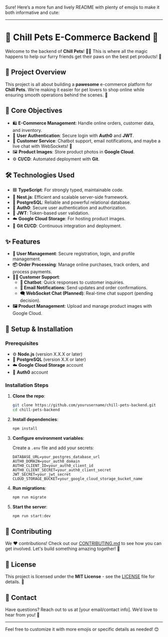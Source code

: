 Sure! Here’s a more fun and lively README with plenty of emojis to make it both informative and cute:

---

# 🐾 Chill Pets E-Commerce Backend 🛒

Welcome to the backend of **Chill Pets**! 🐶🐱 This is where all the magic happens to help our furry friends get their paws on the best pet products! 🎉

## 🌟 Project Overview

This project is all about building a **pawesome** e-commerce platform for **Chill Pets**. We’re making it easier for pet lovers to shop online while ensuring smooth operations behind the scenes. 🚀

## 🎯 Core Objectives

- 🛍️ **E-Commerce Management**: Handle online orders, customer data, and inventory.
- 🔐 **User Authentication**: Secure login with **Auth0** and **JWT**.
- 🤖 **Customer Service**: Chatbot support, email notifications, and maybe a live chat with WebSockets! 💬
- 🖼️ **Product Images**: Store product photos in **Google Cloud**.
- ⚙️ **CI/CD**: Automated deployment with **Git**.

## 🛠️ Technologies Used

- 🟦 **TypeScript**: For strongly typed, maintainable code.
- 🎯 **Nest.js**: Efficient and scalable server-side framework.
- 🐘 **PostgreSQL**: Reliable and powerful relational database.
- 🔑 **Auth0**: Secure user authentication and authorization.
- 🧩 **JWT**: Token-based user validation.
- ☁️ **Google Cloud Storage**: For hosting product images.
- 🔄 **Git CI/CD**: Continuous integration and deployment.

## ✨ Features

- **🐾 User Management**: Secure registration, login, and profile management.
- **📦 Order Processing**: Manage online purchases, track orders, and process payments.
- **👩‍💻 Customer Support**:
  - **🤖 Chatbot**: Quick responses to customer inquiries.
  - **📧 Email Notifications**: Send updates and order confirmations.
  - **🗨️ WebSocket Chat (Planned)**: Real-time chat support (pending decision).
- **🖼️ Product Management**: Upload and manage product images with Google Cloud.

## 🚀 Setup & Installation

### Prerequisites

- ⚙️ **Node.js** (version X.X.X or later)
- 🐘 **PostgreSQL** (version X.X or later)
- ☁️ **Google Cloud Storage** account
- 🔑 **Auth0** account

### Installation Steps

1. **Clone the repo**: 

   ```bash
   git clone https://github.com/yourusername/chill-pets-backend.git
   cd chill-pets-backend
   ```

2. **Install dependencies**:

   ```bash
   npm install
   ```

3. **Configure environment variables**:

   Create a `.env` file and add your secrets:

   ```plaintext
   DATABASE_URL=your_postgres_database_url
   AUTH0_DOMAIN=your_auth0_domain
   AUTH0_CLIENT_ID=your_auth0_client_id
   AUTH0_CLIENT_SECRET=your_auth0_client_secret
   JWT_SECRET=your_jwt_secret
   CLOUD_STORAGE_BUCKET=your_google_cloud_storage_bucket_name
   ```

4. **Run migrations**:

   ```bash
   npm run migrate
   ```

5. **Start the server**:

   ```bash
   npm run start:dev
   ```

## 🤝 Contributing

We ❤️ contributions! Check out our [CONTRIBUTING.md](CONTRIBUTING.md) to see how you can get involved. Let's build something amazing together! 🌟

## 📄 License

This project is licensed under the **MIT License** - see the [LICENSE](LICENSE) file for details. 📜

## 💌 Contact

Have questions? Reach out to us at [your email/contact info]. We’d love to hear from you! 📨

---

Feel free to customize it with more emojis or specific details as needed! 😊
